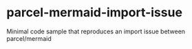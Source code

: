 # parcel-mermaid-import-issue

Minimal code sample that reproduces an import issue between parcel/mermaid
